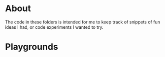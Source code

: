 # About

The code in these folders is intended for me to keep track of snippets of fun ideas I had, or code experiments I wanted to try.

# Playgrounds
